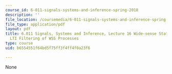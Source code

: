 ```yaml
---
course_id: 6-011-signals-systems-and-inference-spring-2018
description: ''
file_location: /coursemedia/6-011-signals-systems-and-inference-spring-2018/b6554551f64bd5f75ff3f4ff4f0a23f6_MIT6_011S18lec16.pdf
file_type: application/pdf
layout: pdf
title: 6.011 Signals, Systems and Inference, Lecture 16 Wide-sense Stationary Processes,
  LTI Filtering of WSS Processes
type: course
uid: b6554551f64bd5f75ff3f4ff4f0a23f6

---
```

None